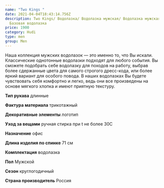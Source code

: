 ```yaml
---
name: "Two Kings "
date: 2021-04-04T18:43:14.756Z
description: Two Kings/ Водолазка/ Водолазка мужская/ Водолазка мужская теплая/
  Базовая водолазка
price: 1900
category: Hudi
type: men
group: Men
---
```

Наша коллекция мужских водолазок — это именно то, что Вы искали. Классические однотонные водолазки подходят для любого события. Вы сможете подобрать себе водолазку для походов на работу, выбрав более сдержанные цвета для самого строгого дресс-кода, или более яркий вариант для особого повода. В наших водолазках Вы будете чувствовать себя комфортно и легко, ведь они все произведены на основе мягкого хлопка и имеют приятную текстуру.



**Тип рукава** длинные

**Фактура материала** трикотажный

**Декоративные элементы** логотип

**Уход за вещами** ручная стирка при t не более 30С

**Назначение** офис

**Длина изделия по спинке** 71 см

**Комплектация** водолазка

**Пол** Мужской

**Сезон** круглогодичный

**Страна производитель** Россия